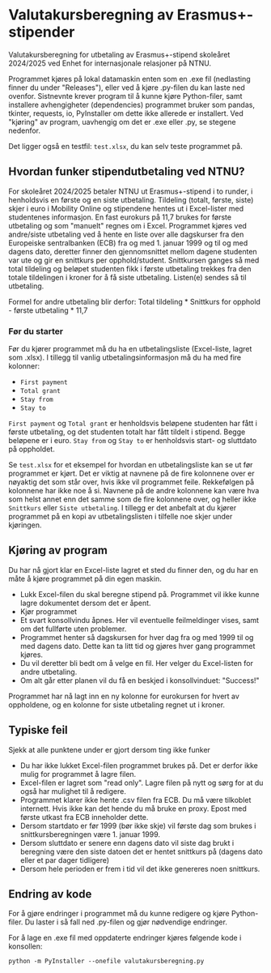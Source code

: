 # Valutakursberegning av Erasmus+-stipender
Valutakursberegning for utbetaling av Erasmus+-stipend skoleåret 2024/2025 ved Enhet for internasjonale relasjoner på NTNU.

Programmet kjøres på lokal datamaskin enten som en .exe fil (nedlasting finner du under "Releases"), eller ved å kjøre .py-filen du kan laste ned ovenfor. Sistnevnte krever program til å kunne kjøre Python-filer, samt installere avhengigheter (dependencies) programmet bruker som pandas, tkinter, requests, io, PyInstaller om dette ikke allerede er installert. Ved "kjøring" av program, uavhengig om det er .exe eller .py, se stegene nedenfor.

Det ligger også en testfil: ``test.xlsx``, du kan selv teste programmet på.


## Hvordan funker stipendutbetaling ved NTNU?
For skoleåret 2024/2025 betaler NTNU ut Erasmus+-stipend i to runder, i henholdsvis en første og en siste utbetaling. Tildeling (totalt, første, siste) skjer i euro i Mobility Online og stipendene hentes ut i Excel-lister med studentenes informasjon. En fast eurokurs på 11,7 brukes for første utbetaling og som "manuelt" regnes om i Excel. Programmet kjøres ved andre/siste utbetaling ved å hente en liste over alle dagskurser fra den Europeiske sentralbanken (ECB) fra og med 1. januar 1999 og til og med dagens dato, deretter finner den gjennomsnittet mellom dagene studenten var ute og gir en snittkurs per opphold/student. Snittkursen ganges så med total tildeling og beløpet studenten fikk i første utbetaling trekkes fra den totale tildelingen i kroner for å få siste utbetaling. Listen(e) sendes så til utbetaling.

Formel for andre utbetaling blir derfor:
Total tildeling * Snittkurs for opphold - første utbetaling * 11,7

### Før du starter
Før du kjører programmet må du ha en utbetalingsliste (Excel-liste, lagret som .xlsx). I tillegg til vanlig utbetalingsinformasjon må du ha med fire kolonner:
* ``First payment``
* ``Total grant``
* ``Stay from``
* ``Stay to``

``First payment`` og ``Total grant`` er henholdsvis beløpene studenten har fått i første utbetaling, og det studenten totalt har fått tildelt i stipend. Begge beløpene er i euro. ``Stay from`` og ``Stay to`` er henholdsvis start- og sluttdato på oppholdet.

Se ``test.xlsx`` for et eksempel for hvordan en utbetalingsliste kan se ut før programmet er kjørt. Det er viktig at navnene på de fire kolonnene over er nøyaktig det som står over, hvis ikke vil programmet feile. Rekkefølgen på kolonnene har ikke noe å si. Navnene på de andre kolonnene kan være hva som helst annet enn det samme som de fire kolonnene over, og heller ikke ``Snittkurs`` eller ``Siste utbetaling``. I tillegg er det anbefalt at du kjører programmet på en kopi av utbetalingslisten i tilfelle noe skjer under kjøringen.

## Kjøring av program
Du har nå gjort klar en Excel-liste lagret et sted du finner den, og du har en måte å kjøre programmet på din egen maskin. 

* Lukk Excel-filen du skal beregne stipend på. Programmet vil ikke kunne lagre dokumentet dersom det er åpent. 
* Kjør programmet
* Et svart konsollvindu åpnes. Her vil eventuelle feilmeldinger vises, samt om det fullførte uten problemer.
* Programmet henter så dagskursen for hver dag fra og med 1999 til og med dagens dato. Dette kan ta litt tid og gjøres hver gang programmet kjøres.
* Du vil deretter bli bedt om å velge en fil. Her velger du Excel-listen for andre utbetaling.
* Om alt går etter planen vil du få en beskjed i konsollvinduet: "Success!"

Programmet har nå lagt inn en ny kolonne for eurokursen for hvert av oppholdene, og en kolonne for siste utbetaling regnet ut i kroner.

## Typiske feil
Sjekk at alle punktene under er gjort dersom ting ikke funker

* Du har ikke lukket Excel-filen programmet brukes på. Det er derfor ikke mulig for programmet å lagre filen.
* Excel-filen er lagret som "read only". Lagre filen på nytt og sørg for at du også har mulighet til å redigere.
* Programmet klarer ikke hente .csv filen fra ECB. Du må være tilkoblet internett. Hvis ikke kan det hende du må bruke en proxy. Epost med første utkast fra ECB inneholder dette.
* Dersom startdato er før 1999 (bør ikke skje) vil første dag som brukes i snittkursberegningen være 1. januar 1999.
* Dersom sluttdato er senere enn dagens dato vil siste dag brukt i beregning være den siste datoen det er hentet snittkurs på (dagens dato eller et par dager tidligere)
* Dersom hele perioden er frem i tid vil det ikke genereres noen snittkurs.

## Endring av kode
For å gjøre endringer i programmet må du kunne redigere og kjøre Python-filer. Du laster i så fall ned .py-filen og gjør nødvendige endringer.

For å lage en .exe fil med oppdaterte endringer kjøres følgende kode i konsollen:

``python -m PyInstaller --onefile valutakursberegning.py``
